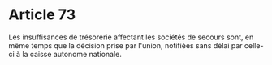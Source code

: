# Article 73

Les insuffisances de trésorerie affectant les sociétés de secours sont, en même temps que la décision prise par l'union, notifiées sans délai par celle-ci à la caisse autonome nationale.
